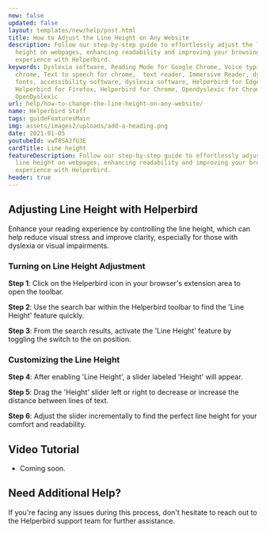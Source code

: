 ```yaml
---
new: false
updated: false
layout: templates/new/help/post.html
title: How to Adjust the Line Height on Any Website
description: Follow our step-by-step guide to effortlessly adjust the line
  height on webpages, enhancing readability and improving your browsing
  experience with Helperbird.
keywords: Dyslexia software, Reading Mode for Google Chrome, Voice typing for
  chrome, Text to speech for chrome,  text reader, Immersive Reader, dyslexia
  fonts, accessibility software, dyslexia software, Helperbird for Edge,
  Helperbird for Firefox, Helperbird for Chrome, Opendyslexic for Chrome,
  OpenDyslexic
url: help/how-to-change-the-line-height-on-any-website/
name: Helperbird Staff
tags: guideFeaturesMain
img: assets/images2/uploads/add-a-heading.png
date: 2021-01-05
youtubeId: vwT8SAJfU3E
cardTitle: Line height
featureDescription: Follow our step-by-step guide to effortlessly adjust the
  line height on webpages, enhancing readability and improving your browsing
  experience with Helperbird.
header: true
---
```



## Adjusting Line Height with Helperbird

Enhance your reading experience by controlling the line height, which can help reduce visual stress and improve clarity, especially for those with dyslexia or visual impairments.

### Turning on Line Height Adjustment

**Step 1**: Click on the Helperbird icon in your browser's extension area to open the toolbar.

**Step 2**: Use the search bar within the Helperbird toolbar to find the 'Line Height' feature quickly.

**Step 3**: From the search results, activate the 'Line Height' feature by toggling the switch to the on position.

### Customizing the Line Height

**Step 4**: After enabling 'Line Height', a slider labeled 'Height' will appear.

**Step 5**: Drag the 'Height' slider left or right to decrease or increase the distance between lines of text.

**Step 6**: Adjust the slider incrementally to find the perfect line height for your comfort and readability.


## Video Tutorial

- Coming soon.

## Need Additional Help?

If you're facing any issues during this process, don't hesitate to reach out to the Helperbird support team for further assistance.
